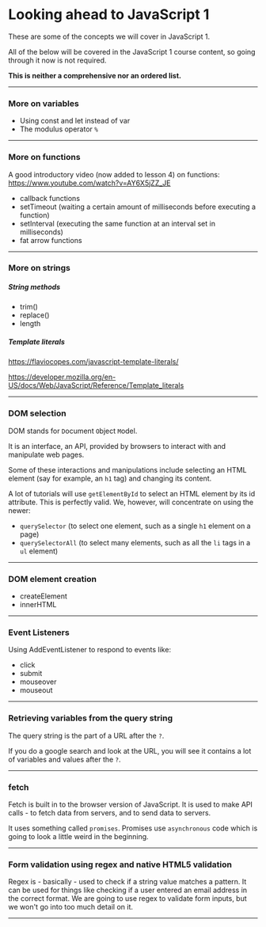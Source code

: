 # Looking ahead to JavaScript 1

These are some of the concepts we will cover in JavaScript 1.

All of the below will be covered in the JavaScript 1 course content, so going through it now is not required. 

__This is neither a comprehensive nor an ordered list.__

---

### More on variables

- Using const and let instead of var
- The modulus operator `%`

---

### More on functions

A good introductory video (now added to lesson 4) on functions:
https://www.youtube.com/watch?v=AY6X5jZZ_JE

- callback functions
- setTimeout (waiting a certain amount of milliseconds before executing a function)
- setInterval (executing the same function at an interval set in milliseconds)
- fat arrow functions

---

### More on strings

##### String methods

- trim()
- replace()
- length

##### Template literals

https://flaviocopes.com/javascript-template-literals/

https://developer.mozilla.org/en-US/docs/Web/JavaScript/Reference/Template_literals

---

### DOM selection 

DOM stands for `D`ocument `O`bject `M`odel.

It is an interface, an API, provided by browsers to interact with and manipulate web pages.

Some of these interactions and manipulations include selecting an HTML element (say for example, an `h1` tag) and changing its content.

A lot of tutorials will use `getElementById` to select an HTML element by its id attribute. This is perfectly valid. We, however, will concentrate on using the newer:

- `querySelector` (to select one element, such as a single `h1` element on a page)
- `querySelectorAll` (to select many elements, such as all the `li` tags in a `ul` element)

---

### DOM element creation

- createElement
- innerHTML

---

### Event Listeners

Using AddEventListener to respond to events like:

- click
- submit
- mouseover
- mouseout

---

### Retrieving variables from the query string

The query string is the part of a URL after the `?`.

If you do a google search and look at the URL, you will see it contains a lot of variables and values after the `?`.

---

### fetch

Fetch is built in to the browser version of JavaScript. It is used to make API calls - to fetch data from servers, and to send data to servers.

It uses something called `promises`. Promises use `asynchronous` code which is going to look a little weird in the beginning.

---

### Form validation using regex and native HTML5 validation

Regex is - basically - used to check if a string value matches a pattern. It can be used for things like checking if a user entered an email address in the correct format. We are going to use regex to validate form inputs, but we won't go into too much detail on it.

---


